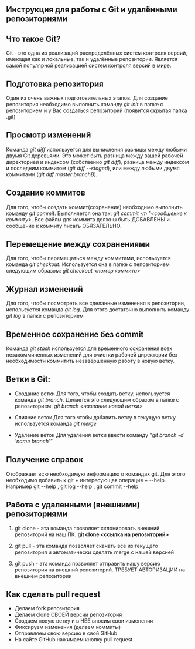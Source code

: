 ## Инструкция для работы с Git и удалёнными репозиториями #
## Что такое Git? ##
Git - это одна из реализаций распределённых систем контроля версий, имеющая как и локальные, так и удалённые репозитории. Является самой популярной реализацией систем контроля версий в мире.
## Подготовка репозитория
Один из очень важных подготовительных этапов.
Для создание репозитория необходимо выполнить команду *git init* в папке с репозиторием и у Вас создаться репозиторий (появится скрытая папка .git)
## Просмотр изменений
Команда *git diff* используется для вычисления разницы между любыми двумя Git деревьями. Это может быть разница между вашей рабочей директорией и индексом (собственно *git diff*), разница между индексом и последним коммитом (*git diff --staged*), или между любыми двумя коммитами (*git diff master branchB*).
## Создание коммитов
Для того, чтобы создать коммит(сохранение) необходимо выполнить команду *git commit*. Выполняется она так: *git commit -m "<сообщение к коммиту>*. Все файлы для коммита должны быть ДОБАВЛЕНЫ и сообщение к коммиту писать ОБЯЗАТЕЛЬНО.

## Перемещение между сохранениями
Для того, чтобы перемещаться между коммитами, используется команда *git checkout*. Используется она в папке с пепозиторием следующим образом: *git checkout <номер коммита>*

## Журнал изменений
Для того, чтобы посмотреть все сделанные изменения в репозитории, используется команда *git log*. Для этого достаточно выполнить команду *git log* в папке с репозиторием

## Временное сохранение без commit
Команда *git stash* используется для временного сохранения всех незакоммиченных изменений для очистки рабочей директории без необходимости коммитить незавершённую работу в новую ветку.

## Ветки в Git:
- Создание ветки
Для того, чтобы создать ветку, используется команда *git branch*. Делается это следующим образом в папке с репозиторием: *git branch <название новой ветки>*

- Слияние веток
Для того чтобы дабавить ветку в текущую ветку используется команда *git merge*

- Удаление веток
Для удаления ветки ввести команду *"git branch -d 'name branch'"*

## Получение справок
Отображает всю необходимую информацию о командах git. Для этого необходимо добавить к git + интересующая операция + --help. Например  git --help ,  git log --help , git commit --help

## Работа с удаленными (внешними) репозиториями

1. git clone - эта команда позволяет склонировать внешний репозиторий на наш ПК. **git clone <ссылка на репозиторий>**

2. git pull - эта команда позволяет скачать все из текущего репозитория и автоматически
сделать merge с нашей версией

3. git push - эта команда позволяет отправить нашу версию репозитория на внешний
репозиторий. ТРЕБУЕТ АВТОРИЗАЦИИ на внешнем репозитории 

## Как сделать pull request
- Делаем fork репозитория
- Делаем clone СВОЕЙ версии репозитория
- Создаем новую ветку и в НЕЕ вносим свои изменения
-  Фиксируем изменения (делаем коммиты)
- Отправляем свою версию в свой GitHub
-  На сайте GitHub нажимаем кнопку pull request 
